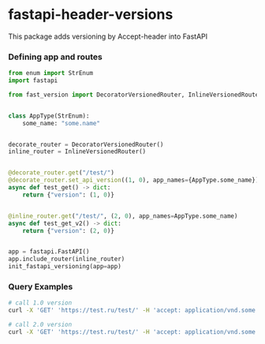 # fastapi-header-versions

This package adds versioning by Accept-header into FastAPI

### Defining app and routes

```python
from enum import StrEnum
import fastapi

from fast_version import DecoratorVersionedRouter, InlineVersionedRouter, init_fastapi_versioning


class AppType(StrEnum):
    some_name: "some.name"


decorate_router = DecoratorVersionedRouter()
inline_router = InlineVersionedRouter()


@decorate_router.get("/test/")
@decorate_router.set_api_version((1, 0), app_names={AppType.some_name})
async def test_get() -> dict:
    return {"version": (1, 0)}


@inline_router.get("/test/", (2, 0), app_names=AppType.some_name)
async def test_get_v2() -> dict:
    return {"version": (2, 0)}


app = fastapi.FastAPI()
app.include_router(inline_router)
init_fastapi_versioning(app=app)
```

### Query Examples
```bash
# call 1.0 version
curl -X 'GET' 'https://test.ru/test/' -H 'accept: application/vnd.some.name+json; version=1.0'

# call 2.0 version
curl -X 'GET' 'https://test.ru/test/' -H 'accept: application/vnd.some.name+json; version=2.0'
```
